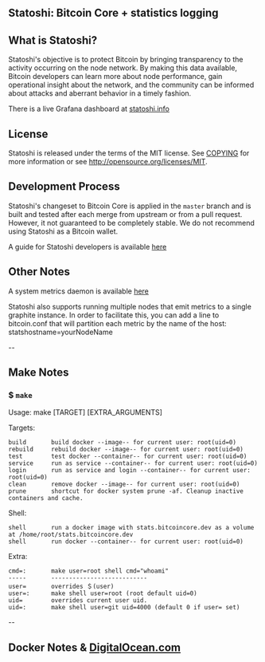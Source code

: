 ## Statoshi: Bitcoin Core + statistics logging

## What is Statoshi?

Statoshi's objective is to protect Bitcoin by bringing transparency to the activity 
occurring on the node network. By making this data available, Bitcoin developers can 
learn more about node performance, gain operational insight about the network, and 
the community can be informed about attacks and aberrant behavior in a timely fashion.

There is a live Grafana dashboard at [statoshi.info](http://statoshi.info)

## License

Statoshi is released under the terms of the MIT license. See [COPYING](COPYING) for more
information or see http://opensource.org/licenses/MIT.

## Development Process

Statoshi's changeset to Bitcoin Core is applied in the `master` branch and is
built and tested after each merge from upstream or from a pull request. However,
it not guaranteed to be completely stable. We do not recommend using Statoshi
as a Bitcoin wallet.

A guide for Statoshi developers is available [here](https://medium.com/@lopp/statoshi-developer-s-guide-241ac9ab9993#.s1rfi3fv6)

## Other Notes

A system metrics daemon is available [here](https://github.com/jlopp/bitcoin-utils/blob/master/systemMetricsDaemon.py)

Statoshi also supports running multiple nodes that emit metrics to a single graphite instance. 
In order to facilitate this, you can add a line to bitcoin.conf that will partition each 
metric by the name of the host: statshostname=yourNodeName

--
## Make Notes


### $ <code>make</code>

  Usage:	make [TARGET] [EXTRA_ARGUMENTS]

  Targets:

  	build	    build docker --image-- for current user: root(uid=0)
  	rebuild	    rebuild docker --image-- for current user: root(uid=0)
  	test	    test docker --container-- for current user: root(uid=0)
  	service	    run as service --container-- for current user: root(uid=0)
  	login	    run as service and login --container-- for current user: root(uid=0)
  	clean	    remove docker --image-- for current user: root(uid=0)
  	prune	    shortcut for docker system prune -af. Cleanup inactive containers and cache.

  Shell:

  	shell	    run a docker image with stats.bitcoincore.dev as a volume at /home/root/stats.bitcoincore.dev
  	shell	    run docker --container-- for current user: root(uid=0)




  Extra:

  	cmd=:	    make user=root shell cmd="whoami"
  	-----	    ---------------------------
  	user=	    overrides ＄(user)
  	user=:	    make shell user=root (root default uid=0)
  	uid=	    overrides current user uid.
  	uid=:	    make shell user=git uid=4000 (default 0 if user= set)


--
## Docker Notes & [DigitalOcean.com](https://m.do.co/c/ae5c7d05da91)